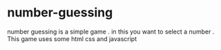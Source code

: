 # number-guessing
number guessing is a simple game . in this you want to select a number . This game uses some html css and javascript

